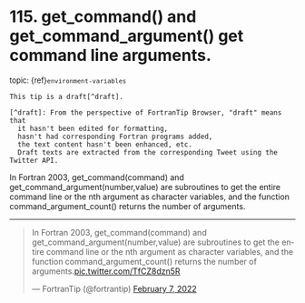 # <span class='text-muted'>115.</span> get_command() and get_command_argument() get command line arguments.

<span style='font-size: small;' class='text-muted'>topic: {ref}`environment-variables`</span>

```{note}
This tip is a draft[^draft].

[^draft]: From the perspective of FortranTip Browser, "draft" means that
  it hasn't been edited for formatting,
  hasn't had corresponding Fortran programs added,
  the text content hasn't been enhanced, etc.
  Draft texts are extracted from the corresponding Tweet using the Twitter API.
```

In Fortran 2003, get_command(command) and
get_command_argument(number,value) are subroutines to get the entire command line or the nth argument as character variables, and the function command_argument_count() returns the number of arguments.


---

<blockquote class="twitter-tweet"><p lang="en" dir="ltr">In Fortran 2003, get_command(command) and<br>get_command_argument(number,value) are subroutines to get the entire command line or the nth argument as character variables, and the function command_argument_count() returns the number of arguments.<a href="https://t.co/TfCZ8dzn5R">pic.twitter.com/TfCZ8dzn5R</a></p>&mdash; FortranTip (@fortrantip) <a href="https://twitter.com/fortrantip/status/1490666160504905730?ref_src=twsrc%5Etfw">February 7, 2022</a></blockquote><script async src="https://platform.twitter.com/widgets.js" charset="utf-8"></script>